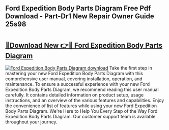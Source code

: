 ## Ford Expedition Body Parts Diagram Free Pdf Download - Part-Dr1 New Repair Owner Guide 25s98

# <h2><a href="http://dfmdhv.blite.top/?on=Ford+Expedition+Body+Parts+Diagram">🔗Download New 👉🔴 Ford Expedition Body Parts Diagram</a></h2>

[![Ford Expedition Body Parts Diagram download](https://i.imgur.com/lujVjoI.png)](http://dfmdhv.blite.top/?on=Ford+Expedition+Body+Parts+Diagram)
Take the first step in mastering your new Ford Expedition Body Parts Diagram with this comprehensive user manual, covering installation, operation, and maintenance. To ensure a successful experience with your new Ford Expedition Body Parts Diagram, we recommend reading this user manual carefully. It contains detailed information on product setup, usage instructions, and an overview of the various features and capabilities. Enjoy the convenience of list of features while using your new Ford Expedition Body Parts Diagram. We're Here to Help You Every Step of the Way Ford Expedition Body Parts Diagram. Our customer support team is available throughout your journey.
